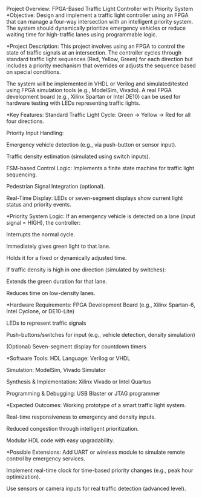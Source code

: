 Project Overview: FPGA-Based Traffic Light Controller with Priority System
*Objective:
Design and implement a traffic light controller using an FPGA that can manage a four-way intersection with an intelligent priority system. The system should dynamically prioritize emergency vehicles or reduce waiting time for high-traffic lanes using programmable logic.

*Project Description:
This project involves using an FPGA to control the state of traffic signals at an intersection. The controller cycles through standard traffic light sequences (Red, Yellow, Green) for each direction but includes a priority mechanism that overrides or adjusts the sequence based on special conditions.

The system will be implemented in VHDL or Verilog and simulated/tested using FPGA simulation tools (e.g., ModelSim, Vivado). A real FPGA development board (e.g., Xilinx Spartan or Intel DE10) can be used for hardware testing with LEDs representing traffic lights.

*Key Features:
Standard Traffic Light Cycle: Green → Yellow → Red for all four directions.

Priority Input Handling:

Emergency vehicle detection (e.g., via push-button or sensor input).

Traffic density estimation (simulated using switch inputs).

FSM-based Control Logic: Implements a finite state machine for traffic light sequencing.

Pedestrian Signal Integration (optional).

Real-Time Display: LEDs or seven-segment displays show current light status and priority events.

*Priority System Logic:
If an emergency vehicle is detected on a lane (input signal = HIGH), the controller:

Interrupts the normal cycle.

Immediately gives green light to that lane.

Holds it for a fixed or dynamically adjusted time.

If traffic density is high in one direction (simulated by switches):

Extends the green duration for that lane.

Reduces time on low-density lanes.

*Hardware Requirements:
FPGA Development Board (e.g., Xilinx Spartan-6, Intel Cyclone, or DE10-Lite)

LEDs to represent traffic signals

Push-buttons/switches for input (e.g., vehicle detection, density simulation)

(Optional) Seven-segment display for countdown timers

*Software Tools:
HDL Language: Verilog or VHDL

Simulation: ModelSim, Vivado Simulator

Synthesis & Implementation: Xilinx Vivado or Intel Quartus

Programming & Debugging: USB Blaster or JTAG programmer

*Expected Outcomes:
Working prototype of a smart traffic light system.

Real-time responsiveness to emergency and density inputs.

Reduced congestion through intelligent prioritization.

Modular HDL code with easy upgradability.

*Possible Extensions:
Add UART or wireless module to simulate remote control by emergency services.

Implement real-time clock for time-based priority changes (e.g., peak hour optimization).

Use sensors or camera inputs for real traffic detection (advanced level).
